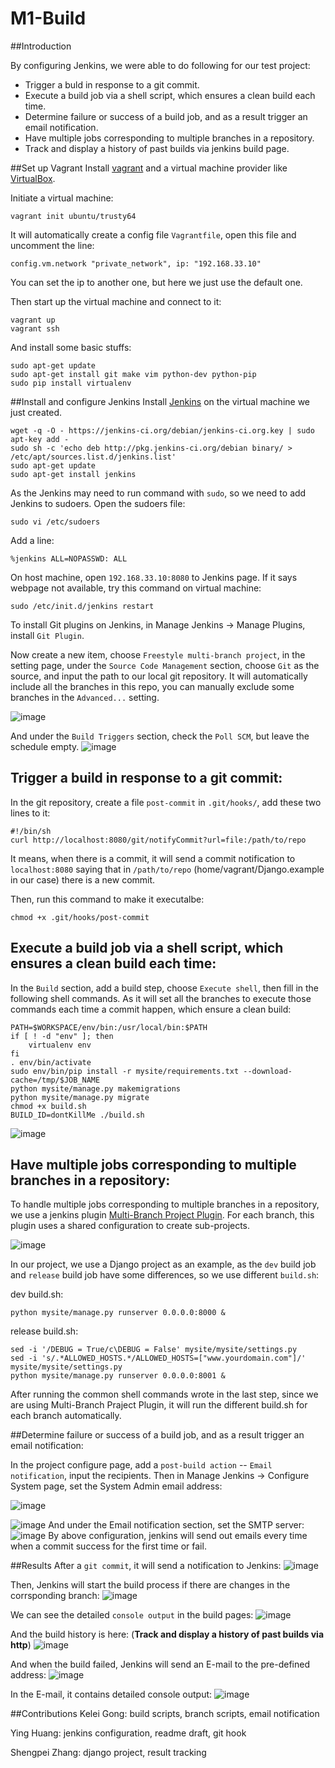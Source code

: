 # M1-Build

##Introduction

By configuring Jenkins, we were able to do following for our test project:      
  
 * Trigger a buld in response to a git commit.
 * Execute a build job via a shell script, which ensures a clean build each time.
 * Determine failure or success of a build job, and as a result trigger an email notification.
 * Have multiple jobs corresponding to multiple branches in a repository. 
 * Track and display a history of past builds via jenkins build page.

##Set up Vagrant
Install [vagrant](https://www.vagrantup.com/downloads.html) and a virtual machine provider like [VirtualBox](https://www.virtualbox.org/wiki/Downloads).

Initiate a virtual machine:

	vagrant init ubuntu/trusty64
It will automatically create a config file `Vagrantfile`, open this file and uncomment the line:

	config.vm.network "private_network", ip: "192.168.33.10"

You can set the ip to another one, but here we just use the default one.

Then start up the virtual machine and connect to it:

	vagrant up
	vagrant ssh
	
And install some basic stuffs:

	sudo apt-get update
	sudo apt-get install git make vim python-dev python-pip
	sudo pip install virtualenv
##Install and configure Jenkins
Install [Jenkins](https://jenkins-ci.org/) on the virtual machine we just created.
		
	wget -q -O - https://jenkins-ci.org/debian/jenkins-ci.org.key | sudo apt-key add -
	sudo sh -c 'echo deb http://pkg.jenkins-ci.org/debian binary/ > /etc/apt/sources.list.d/jenkins.list'
	sudo apt-get update
	sudo apt-get install jenkins
As the Jenkins may need to run command with `sudo`, so we need to add Jenkins to sudoers. Open the sudoers file:

	sudo vi /etc/sudoers

Add a line:

	%jenkins ALL=NOPASSWD: ALL


On host machine, open `192.168.33.10:8080` to Jenkins page. If it says webpage not available, try this command on virtual machine:

	sudo /etc/init.d/jenkins restart
	
To install Git plugins on Jenkins, in Manage Jenkins -> Manage Plugins, install `Git Plugin`.

Now create a new item, choose `Freestyle multi-branch project`, in the setting page, under the `Source Code Management` section, choose `Git` as the source, and input the path to our local git repository. It will automatically include all the branches in this repo, you can manually exclude some branches in the `Advanced...` setting. 

![image](https://raw.githubusercontent.com/DevOpsGHZ/M1-Build/master/screenshots/project-config-git.png)

And under the `Build Triggers` section, check the `Poll SCM`, but leave the schedule empty. 
![image](https://raw.githubusercontent.com/DevOpsGHZ/M1-Build/master/screenshots/project-config-trigger.png)


## Trigger a build in response to a git commit:

In the git repository, create a file `post-commit` in `.git/hooks/`, add these two lines to it:

	#!/bin/sh
	curl http://localhost:8080/git/notifyCommit?url=file:/path/to/repo
	
It means, when there is a commit, it will send a commit notification to `localhost:8080` saying that in `/path/to/repo` (home/vagrant/Django.example in our case) there is a new commit.

Then, run this command to make it executalbe:

	chmod +x .git/hooks/post-commit



## Execute a build job via a shell script, which ensures a clean build each time:

In the `Build` section, add a build step, choose `Execute shell`, then fill in the following shell commands. As it will set all the branches to execute those commands each time a commit happen, which ensure a clean build: 


	PATH=$WORKSPACE/env/bin:/usr/local/bin:$PATH
	if [ ! -d "env" ]; then
        virtualenv env
	fi
	. env/bin/activate
	sudo env/bin/pip install -r mysite/requirements.txt --download-cache=/tmp/$JOB_NAME
	python mysite/manage.py makemigrations
	python mysite/manage.py migrate
	chmod +x build.sh
	BUILD_ID=dontKillMe ./build.sh
	
![image](https://raw.githubusercontent.com/DevOpsGHZ/M1-Build/master/screenshots/project-config-build.png)


## Have multiple jobs corresponding to multiple branches in a repository:

To handle multiple jobs corresponding to multiple branches in a repository, we use a jenkins plugin [Multi-Branch Project Plugin](https://wiki.jenkins-ci.org/display/JENKINS/Multi-Branch+Project+Plugin). For each branch, this plugin uses a shared configuration to create sub-projects.

![image](https://raw.githubusercontent.com/DevOpsGHZ/M1-Build/master/screenshots/multi-branch-plugin.png)

In our project, we use a Django project as an example, as the `dev` build job and `release` build job have some differences, so we use different `build.sh`:

dev build.sh:
	
	python mysite/manage.py runserver 0.0.0.0:8000 &

release build.sh:

	sed -i '/DEBUG = True/c\DEBUG = False' mysite/mysite/settings.py
	sed -i 's/.*ALLOWED_HOSTS.*/ALLOWED_HOSTS=["www.yourdomain.com"]/' mysite/mysite/settings.py
	python mysite/manage.py runserver 0.0.0.0:8001 &

After running the common shell commands wrote in the last step,
since we are using Multi-Branch Praject Plugin, it will run the different build.sh for each branch automatically. 

##Determine failure or success of a build job, and as a result trigger an email notification:

In the project configure page, add a `post-build action` -- `Email notification`, input the recipients. Then in Manage Jenkins -> Configure System page, set the System Admin email address:

![image](https://raw.githubusercontent.com/DevOpsGHZ/M1-Build/master/screenshots/general-config.png)

![image](https://raw.githubusercontent.com/DevOpsGHZ/M1-Build/master/screenshots/general-config-address.png)
And under the Email notification section, set the SMTP server:
![image](https://raw.githubusercontent.com/DevOpsGHZ/M1-Build/master/screenshots/general-config-email.png)
By above configuration, jenkins will send out emails every time when a commit success for the first time or fail.


##Results
After a `git commit`, it will send a notification to Jenkins:
![image](https://raw.githubusercontent.com/DevOpsGHZ/M1-Build/master/screenshots/trigger-a-build.png)

Then, Jenkins will start the build process if there are changes in the corrsponding branch:
![image](https://raw.githubusercontent.com/DevOpsGHZ/M1-Build/master/screenshots/building.png)

We can see the detailed `console output` in the build pages:
![image](https://raw.githubusercontent.com/DevOpsGHZ/M1-Build/master/screenshots/console-output.png)

And the build history is here: (**Track and display a history of past builds via http**)
![image](https://raw.githubusercontent.com/DevOpsGHZ/M1-Build/master/screenshots/build-history.png)

And when the build failed, Jenkins will send an E-mail to the pre-defined address:
![image](https://raw.githubusercontent.com/DevOpsGHZ/M1-Build/master/screenshots/fail.png)

In the E-mail, it contains detailed console output:
![image](https://raw.githubusercontent.com/DevOpsGHZ/M1-Build/master/screenshots/fail-email.png)

##Contributions
Kelei Gong: build scripts, branch scripts, email notification

Ying Huang: jenkins configuration, readme draft, git hook

Shengpei Zhang: django project, result tracking
